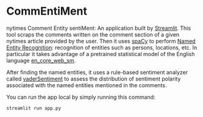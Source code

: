 # CommEntiMent
nytimes Comment Entity sentiMent: An application built by [Streamlit](https://www.streamlit.io/).
This tool scraps the comments written on the comment section of a given nytimes article provided by the user. 
Then it uses [spaCy](https://spaCy.io) to perform [Named Entity Recognition](https://en.wikipedia.org/wiki/Named-entity_recognition):
recognition of entities such as persons, locations, etc. In particular it takes advantage of a pretrained statistical model of 
the English language [en\_core\_web\_sm](https://spacy.io/models/en).

After finding the named entities, it uses a rule-based sentiment analyzer called [vaderSentiment](https://github.com/cjhutto/vaderSentiment) 
to assess the distribution of sentiment polarity associated with the named entities mentioned in the comments.

You can run the app local by simply running this command:

```streamlit run app.py```
